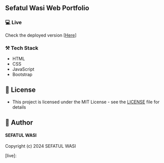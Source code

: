 ## Sefatul Wasi Web Portfolio


### 💻 Live
Check the deployed version [[Here](https://walle1602.github.io/Portfolio/)]

### ⚒️ Tech Stack
- HTML
- CSS
- JavaScript
- Bootstrap


<!-- ### Screenshots

<img src="">

<img src="">

<img src="">


### 🎨 Design
[figma][design] design for inspiration and help. -->

## 🔑 License
- This project is licensed under the MIT License - see the [LICENSE](LICENSE.md) file for details

## 🧑 Author

#### SEFATUL WASI


Copyright (c) 2024 SEFATUL WASI

[live]: 
